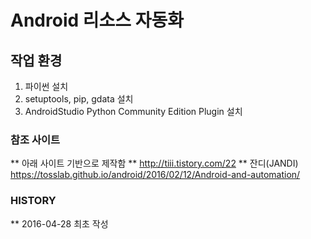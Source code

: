 # Android 리소스 자동화

## 작업 환경
1. 파이썬 설치
2. setuptools, pip, gdata 설치
3. AndroidStudio Python Community Edition Plugin 설치

### 참조 사이트
 ** 아래 사이트 기반으로 제작함
 ** http://tiii.tistory.com/22
 ** 잔디(JANDI) https://tosslab.github.io/android/2016/02/12/Android-and-automation/

### HISTORY
** 2016-04-28 최초 작성

